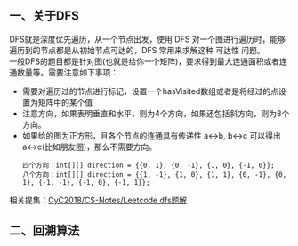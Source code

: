 ## 一、关于DFS
DFS就是深度优先遍历，从一个节点出发，使用 DFS 对一个图进行遍历时，能够遍历到的节点都是从初始节点可达的，DFS 常用来求解这种 可达性 问题。  
一般DFS的题目都是针对图(也就是给你一个矩阵)，要求得到最大连通面积或者连通数量等。需要注意如下事项：  
  
  -  需要对遍历过的节点进行标记，设置一个hasVisited数组或者是将经过的点设置为矩阵中的某个值
  -  注意方向，如果表明垂直和水平，则为4个方向，如果还包括斜方向，则为8个方向。
  -  如果给的图为正方形，且各个节点的连通具有传递性 a<->b, b<->c 可以得出 a<->c(比如朋友圈)，那么不需要方向。
      ```
      四个方向：int[][] direction = {{0, 1}, {0, -1}, {1, 0}, {-1, 0}};
      八个方向：int[][] direction = {{1, -1}, {1, 0}, {1, 1}, {0, -1}, {0, 1}, {-1, -1}, {-1, 0}, {-1, 1}};
      ```
相关提集：[CyC2018/CS-Notes/Leetcode dfs题解](https://github.com/CyC2018/CS-Notes/blob/master/notes/Leetcode%20%E9%A2%98%E8%A7%A3%20-%20%E6%90%9C%E7%B4%A2.md#dfs)

## 二、回溯算法
